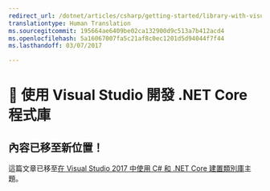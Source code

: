 ```yaml
---
redirect_url: /dotnet/articles/csharp/getting-started/library-with-visual-studio-2017
translationtype: Human Translation
ms.sourcegitcommit: 195664ae6409be02ca132900d9c513a7b412acd4
ms.openlocfilehash: 5a16067007fa5c21af8c0ec1201d5d94044f7f44
ms.lasthandoff: 03/07/2017

---
```


# <a name="-developing-net-core-libraries-using-visual-studio"></a>🔧 使用 Visual Studio 開發 .NET Core 程式庫

## <a name="content-moved"></a>內容已移至新位置！
這篇文章已移至[在 Visual Studio 2017 中使用 C# 和 .NET Core 建置類別庫](../../csharp/getting-started/library-with-visual-studio-2017.md)主題。
